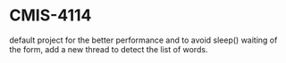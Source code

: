 # CMIS-4114
default project
for the better performance and to avoid sleep() waiting of the form, add a new thread to detect the list of words.
